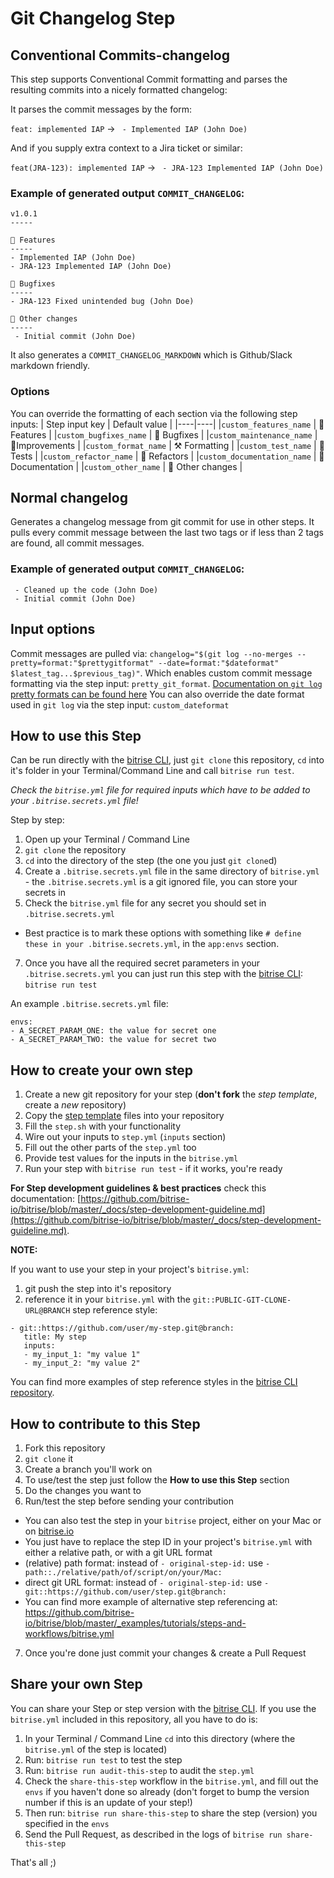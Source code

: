 # Git Changelog Step

## Conventional Commits-changelog
This step supports Conventional Commit formatting and parses the resulting commits into a nicely formatted changelog:

It parses the commit messages by the form:

`feat: implemented IAP` -> ` - Implemented IAP (John Doe)`

And if you supply extra context to a Jira ticket or similar:

`feat(JRA-123): implemented IAP` -> ` - JRA-123 Implemented IAP (John Doe)`

### Example of generated output `COMMIT_CHANGELOG`:
```
v1.0.1
-----

🎉 Features
-----
- Implemented IAP (John Doe)
- JRA-123 Implemented IAP (John Doe)

🐛 Bugfixes
-----
- JRA-123 Fixed unintended bug (John Doe)

🤷 Other changes
-----
 - Initial commit (John Doe)
```

It also generates a `COMMIT_CHANGELOG_MARKDOWN` which is Github/Slack markdown friendly.

### Options

You can override the formatting of each section via the following step inputs:
| Step input key  | Default value |
|----|----|
|`custom_features_name` | 🎉 Features |
|`custom_bugfixes_name` | 🐛 Bugfixes |
|`custom_maintenance_name` | 🔨Improvements |
|`custom_format_name` | ⚒ Formatting |
|`custom_test_name` | 📝 Tests |
|`custom_refactor_name` | 🧹 Refactors |
|`custom_documentation_name` | 📄 Documentation |
|`custom_other_name` | 🤷 Other changes |     

## Normal changelog
Generates a changelog message from git commit for use in other steps. It pulls every commit message between the last two tags or if less than 2 tags are found, all commit messages.

### Example of generated output `COMMIT_CHANGELOG`:
```
 - Cleaned up the code (John Doe)
 - Initial commit (John Doe)
```

## Input options

Commit messages are pulled via: `changelog="$(git log --no-merges --pretty=format:"$prettygitformat" --date=format:"$dateformat" $latest_tag...$previous_tag)"`.
Which enables custom commit message formatting via the step input: `pretty_git_format`. [Documentation on `git log` pretty formats can be found here](https://git-scm.com/docs/pretty-formats)
You can also override the date format used in `git log` via the step input: `custom_dateformat`

## How to use this Step

Can be run directly with the [bitrise CLI](https://github.com/bitrise-io/bitrise),
just `git clone` this repository, `cd` into it's folder in your Terminal/Command Line
and call `bitrise run test`.

*Check the `bitrise.yml` file for required inputs which have to be
added to your `.bitrise.secrets.yml` file!*

Step by step:

1. Open up your Terminal / Command Line
2. `git clone` the repository
3. `cd` into the directory of the step (the one you just `git clone`d)
5. Create a `.bitrise.secrets.yml` file in the same directory of `bitrise.yml` - the `.bitrise.secrets.yml` is a git ignored file, you can store your secrets in
6. Check the `bitrise.yml` file for any secret you should set in `.bitrise.secrets.yml`
  * Best practice is to mark these options with something like `# define these in your .bitrise.secrets.yml`, in the `app:envs` section.
7. Once you have all the required secret parameters in your `.bitrise.secrets.yml` you can just run this step with the [bitrise CLI](https://github.com/bitrise-io/bitrise): `bitrise run test`

An example `.bitrise.secrets.yml` file:

```
envs:
- A_SECRET_PARAM_ONE: the value for secret one
- A_SECRET_PARAM_TWO: the value for secret two
```

## How to create your own step

1. Create a new git repository for your step (**don't fork** the *step template*, create a *new* repository)
2. Copy the [step template](https://github.com/bitrise-steplib/step-template) files into your repository
3. Fill the `step.sh` with your functionality
4. Wire out your inputs to `step.yml` (`inputs` section)
5. Fill out the other parts of the `step.yml` too
6. Provide test values for the inputs in the `bitrise.yml`
7. Run your step with `bitrise run test` - if it works, you're ready

__For Step development guidelines & best practices__ check this documentation: [https://github.com/bitrise-io/bitrise/blob/master/_docs/step-development-guideline.md](https://github.com/bitrise-io/bitrise/blob/master/_docs/step-development-guideline.md).

**NOTE:**

If you want to use your step in your project's `bitrise.yml`:

1. git push the step into it's repository
2. reference it in your `bitrise.yml` with the `git::PUBLIC-GIT-CLONE-URL@BRANCH` step reference style:

```
- git::https://github.com/user/my-step.git@branch:
   title: My step
   inputs:
   - my_input_1: "my value 1"
   - my_input_2: "my value 2"
```

You can find more examples of step reference styles
in the [bitrise CLI repository](https://github.com/bitrise-io/bitrise/blob/master/_examples/tutorials/steps-and-workflows/bitrise.yml#L65).

## How to contribute to this Step

1. Fork this repository
2. `git clone` it
3. Create a branch you'll work on
4. To use/test the step just follow the **How to use this Step** section
5. Do the changes you want to
6. Run/test the step before sending your contribution
  * You can also test the step in your `bitrise` project, either on your Mac or on [bitrise.io](https://www.bitrise.io)
  * You just have to replace the step ID in your project's `bitrise.yml` with either a relative path, or with a git URL format
  * (relative) path format: instead of `- original-step-id:` use `- path::./relative/path/of/script/on/your/Mac:`
  * direct git URL format: instead of `- original-step-id:` use `- git::https://github.com/user/step.git@branch:`
  * You can find more example of alternative step referencing at: https://github.com/bitrise-io/bitrise/blob/master/_examples/tutorials/steps-and-workflows/bitrise.yml
7. Once you're done just commit your changes & create a Pull Request


## Share your own Step

You can share your Step or step version with the [bitrise CLI](https://github.com/bitrise-io/bitrise). If you use the `bitrise.yml` included in this repository, all you have to do is:

1. In your Terminal / Command Line `cd` into this directory (where the `bitrise.yml` of the step is located)
1. Run: `bitrise run test` to test the step
1. Run: `bitrise run audit-this-step` to audit the `step.yml`
1. Check the `share-this-step` workflow in the `bitrise.yml`, and fill out the
   `envs` if you haven't done so already (don't forget to bump the version number if this is an update
   of your step!)
1. Then run: `bitrise run share-this-step` to share the step (version) you specified in the `envs`
1. Send the Pull Request, as described in the logs of `bitrise run share-this-step`

That's all ;)
